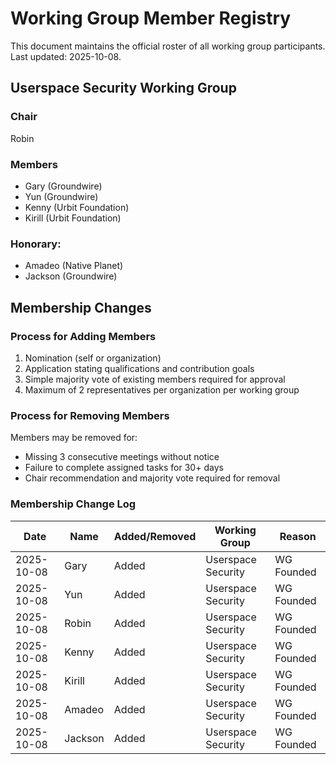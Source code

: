 # Working Group Member Registry

This document maintains the official roster of all working group
participants. Last updated: 2025-10-08.

## Userspace Security Working Group

### Chair
Robin

### Members
- Gary (Groundwire)
- Yun (Groundwire)
- Kenny (Urbit Foundation)
- Kirill (Urbit Foundation)

### Honorary:

- Amadeo (Native Planet)
- Jackson (Groundwire)

## Membership Changes

### Process for Adding Members

1. Nomination (self or organization)
2. Application stating qualifications and contribution goals
3. Simple majority vote of existing members required for approval
4. Maximum of 2 representatives per organization per working group

### Process for Removing Members

Members may be removed for:
- Missing 3 consecutive meetings without notice
- Failure to complete assigned tasks for 30+ days
- Chair recommendation and majority vote required for removal

### Membership Change Log

|    Date    |   Name  | Added/Removed |    Working Group   |   Reason   |
|------------|---------|---------------|--------------------|------------|
| 2025-10-08 | Gary    |     Added     | Userspace Security | WG Founded |
| 2025-10-08 | Yun     |     Added     | Userspace Security | WG Founded |
| 2025-10-08 | Robin   |     Added     | Userspace Security | WG Founded |
| 2025-10-08 | Kenny   |     Added     | Userspace Security | WG Founded |
| 2025-10-08 | Kirill  |     Added     | Userspace Security | WG Founded |
| 2025-10-08 | Amadeo  |     Added     | Userspace Security | WG Founded |
| 2025-10-08 | Jackson |     Added     | Userspace Security | WG Founded |
